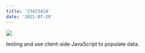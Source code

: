 ```yaml
---
title: '23423424'
date: '2021-07-29'
---
```


![](/images/safewill.png)

testing and use client-side JavaScript to populate data.